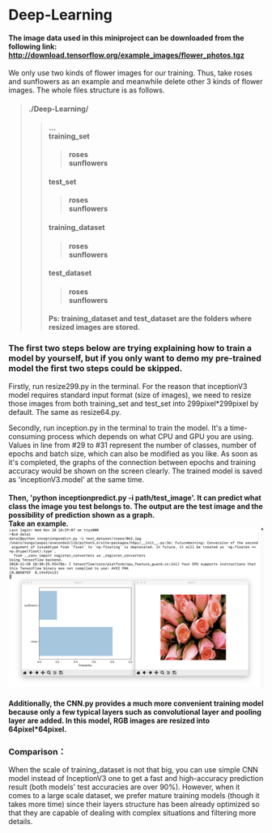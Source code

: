 Deep-Learning
=============
#### The image data used in this miniproject can be downloaded from the following link: http://download.tensorflow.org/example_images/flower_photos.tgz

We only use two kinds of flower images for our training. Thus, take roses and sunflowers as an example and meanwhile delete other 3 kinds of flower images. The whole files structure is as follows.

>#### ./Deep-Learning/
>>#### ... <br>training_set
>>>#### roses <br> sunflowers
>>#### test_set
>>>#### roses <br> sunflowers
>>#### training_dataset
>>>#### roses <br> sunflowers
>>#### test_dataset
>>>#### roses <br> sunflowers
>>#### Ps: training_dataset and test_dataset are the folders where resized images are stored. 

### The first two steps below are trying explaining how to train a model by yourself, but if you only want to demo my pre-trained model the first two steps could be skipped.
Firstly, run resize299.py in the terminal. For the reason that inceptionV3 model requires standard input format (size of images), we need to resize those images from both training_set and test_set into 299pixel*299pixel by default. The same as resize64.py.

Secondly, run inception.py in the terminal to train the model. It's a time-consuming process which depends on what CPU and GPU you are using. Values in line from #29 to #31 represent the number of classes, number of epochs and batch size, which can also be modified as you like. As soon as it's completed, the graphs of the connection between epochs and training accuracy would be shown on the screen clearly. The trained model is saved as 'inceptionV3.model' at the same time.

#### Then, 'python inceptionpredict.py -i path/test_image'. It can predict what class the image you test belongs to. The output are the test image and the possibility of prediction shown as a graph. <br> Take an example. ![inception_test_result](https://github.com/LekaiSong/Deep-Learning/blob/master/inception_prediction_result.png)

#### Additionally, the CNN.py provides a much more convenient training model because only a few typical layers such as convolutional layer and pooling layer are added. In this model, RGB images are resized into 64pixel*64pixel.

### Comparison：

When the scale of training_dataset is not that big, you can use simple CNN model instead of InceptionV3 one to get a fast and high-accuracy prediction result (both models' test accuracies are over 90%). However, when it comes to a large scale dataset, we prefer mature training models (though it takes more time) since their layers structure has been already optimized so that they are capable of dealing with complex situations and filtering more details.

